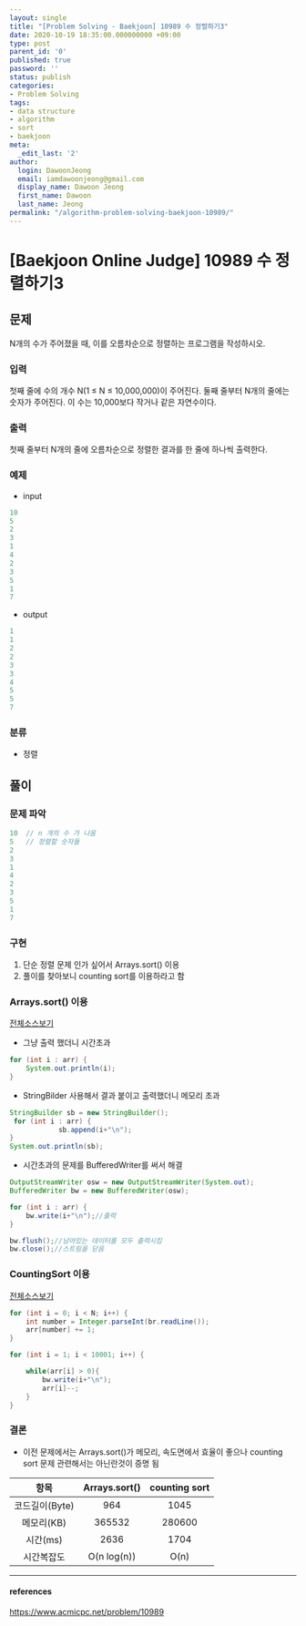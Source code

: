```yaml
---
layout: single
title: "[Problem Solving - Baekjoon] 10989 수 정렬하기3"
date: 2020-10-19 18:35:00.000000000 +09:00
type: post
parent_id: '0'
published: true
password: ''
status: publish
categories:
- Problem Solving
tags:
- data structure
- algorithm
- sort
- baekjoon
meta:
  _edit_last: '2'
author:
  login: DawoonJeong
  email: iamdawoonjeong@gmail.com
  display_name: Dawoon Jeong
  first_name: Dawoon
  last_name: Jeong
permalink: "/algorithm-problem-solving-baekjoon-10989/"
---
```

# [Baekjoon Online Judge] 10989 수 정렬하기3

## 문제
N개의 수가 주어졌을 때, 이를 오름차순으로 정렬하는 프로그램을 작성하시오.

### 입력
첫째 줄에 수의 개수 N(1 ≤ N ≤ 10,000,000)이 주어진다. 둘째 줄부터 N개의 줄에는 숫자가 주어진다. 이 수는 10,000보다 작거나 같은 자연수이다.

### 출력
첫째 줄부터 N개의 줄에 오름차순으로 정렬한 결과를 한 줄에 하나씩 출력한다.

### 예제

- input
```java
10
5
2
3
1
4
2
3
5
1
7
```

- output
```java
1
1
2
2
3
3
4
5
5
7
```

### 분류
- 정렬


## 풀이

### 문제 파악

```java
10  // n 개의 수 가 나옴  
5   // 정렬할 숫자들
2
3
1
4
2
3
5
1
7
```

### 구현
1. 단순 정렬 문제 인가 싶어서 Arrays.sort() 이용
2. 풀이를 찾아보니 counting sort를 이용하라고 함


### Arrays.sort() 이용

[전체소스보기](https://github.com/devvoon/java-datastructure-algorithm/blob/master/java-algorithm-problem-solving/src/baekjoon/problem10989/MainAPI.java)

- 그냥 출력 했더니 시간초과

```java
for (int i : arr) {
    System.out.println(i);
}
```

- StringBilder 사용해서 결과 붙이고 출력했더니 메모리 초과

```java
StringBuilder sb = new StringBuilder();
 for (int i : arr) {
            sb.append(i+"\n");
}
System.out.println(sb);       
```


- 시간초과의 문제를 BufferedWriter를 써서 해결

```java
OutputStreamWriter osw = new OutputStreamWriter(System.out);
BufferedWriter bw = new BufferedWriter(osw);

for (int i : arr) {
    bw.write(i+"\n");//출력
}

bw.flush();//남아있는 데이터를 모두 출력시킴
bw.close();//스트림을 닫음
```



### CountingSort 이용

[전체소스보기](https://github.com/devvoon/java-datastructure-algorithm/blob/master/java-algorithm-problem-solving/src/baekjoon/problem10989/Main.java)

```java
for (int i = 0; i < N; i++) {
    int number = Integer.parseInt(br.readLine());
    arr[number] += 1;
}

for (int i = 1; i < 10001; i++) {

    while(arr[i] > 0){
        bw.write(i+"\n");
        arr[i]--;
    }
}
```


### 결론

- 이전 문제에서는 Arrays.sort()가 메모리, 속도면에서 효율이 좋으나 counting sort 문제 관련해서는 아닌란것이 증명 됨  


| 항목	   | Arrays.sort() |  counting sort |
|:--------:|:--------:|:--------:|
|  코드길이(Byte) |  964    |   1045 	|
|  메모리(KB) 	 |  365532 	|  280600 	|
|  시간(ms) 	     |  2636 	|  1704   	|
|  시간복잡도     | O(n log(n))  | O(n) 	|




---

#### references
<https://www.acmicpc.net/problem/10989>
